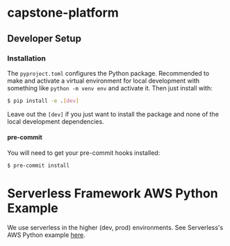 # capstone-platform

## Developer Setup

### Installation

The `pyproject.toml` configures the Python package. Recommended to make and
activate a virtual environment for local development with something like
`python -m venv env` and activate it. Then just install with:

```bash
$ pip install -e .[dev]
```

Leave out the `[dev]` if you just want to install the package and none of the
local development dependencies.

#### pre-commit
You will need to get your pre-commit hooks installed:
```bash
$ pre-commit install
```


# Serverless Framework AWS Python Example

We use serverless in the higher (dev, prod) environments. See Serverless's AWS
Python example [here](https://www.serverless.com/examples/aws-python).
